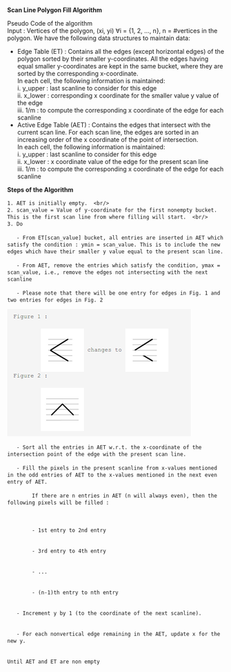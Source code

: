**Scan Line Polygon Fill Algorithm**  

Pseudo Code of the algorithm  
Input : Vertices of the polygon, (xi, yi) ∀i = {1, 2, ..., n}, n = #vertices in the polygon. We have the following data structures to maintain data:     

- Edge Table (ET) : Contains all the edges (except horizontal edges) of the polygon sorted by their smaller y-coordinates. All the edges having equal smaller y-coordinates are kept in the same bucket, where they are sorted by the corresponding x-coordinate.  
 In each cell, the following information is maintained:  
   i. y_upper : last scanline to consider for this edge    
   ii. x_lower : corresponding x coordinate for the smaller value y value of the edge    
   iii. 1/m : to compute the corresponding x coordinate of the edge for each scanline     
- Active Edge Table (AET) : Contains the edges that intersect with the current scan line. For each scan line, the edges are sorted in an increasing order of the x coordinate of the point of intersection.  
 In each cell, the following information is maintained:  
   i. y_upper : last scanline to consider for this edge  
   ii. x_lower : x coordinate value of the edge for the present scan line  
    iii. 1/m : to compute the corresponding x coordinate of the edge for each scanline  

**Steps of the Algorithm**  

    1. AET is initially empty.  <br/>
    2. scan_value = Value of y-coordinate for the first nonempty bucket. This is the first scan line from where filling will start.  <br/>
    3. Do  
        	
       - From ET[scan_value] bucket, all entries are inserted in AET which satisfy the condition : ymin = scan_value. This is to include the new edges which have their smaller y value equal to the present scan line.  
        	
       - From AET, remove the entries which satisfy the condition, ymax = scan_value, i.e., remove the edges not intersecting with the next scanline  

       - Please note that there will be one entry for edges in Fig. 1 and two entries for edges in Fig. 2  
	
	
<img src="images/figures.png">
        	
        	
       - Sort all the entries in AET w.r.t. the x-coordinate of the intersection point of the edge with the present scan line.  
        	
       - Fill the pixels in the present scanline from x-values mentioned in the odd entries of AET to the x-values mentioned in the next even entry of AET.  

        	If there are n entries in AET (n will always even), then the following pixels will be filled :  

 
            	    
            - 1st entry to 2nd entry

            	    
            - 3rd entry to 4th entry

            	    
            - ... 

            	    
            - (n-1)th entry to nth entry

            	
       - Increment y by 1 (to the coordinate of the next scanline).  

        	
       - For each nonvertical edge remaining in the AET, update x for the new y.  


    Until AET and ET are non empty  



